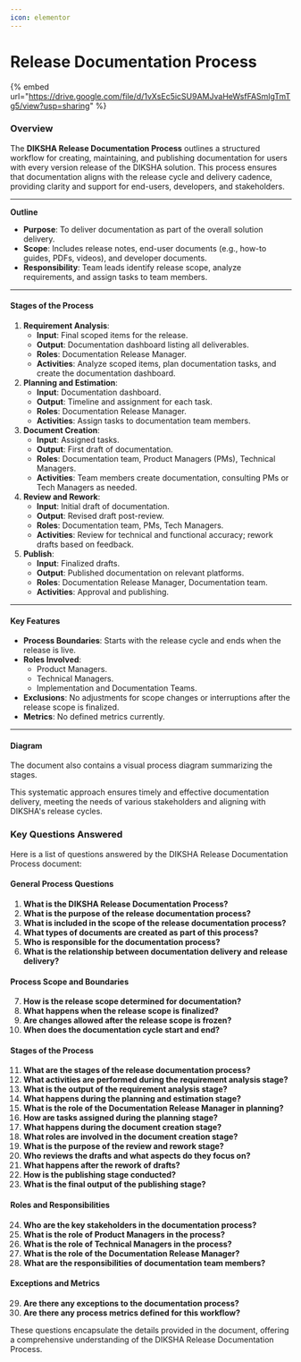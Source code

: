 ```yaml
---
icon: elementor
---
```


# Release Documentation Process

{% embed url="https://drive.google.com/file/d/1vXsEc5icSU9AMJvaHeWsfFASmlgTmTg5/view?usp=sharing" %}

### Overview

The **DIKSHA Release Documentation Process** outlines a structured workflow for creating, maintaining, and publishing documentation for users with every version release of the DIKSHA solution. This process ensures that documentation aligns with the release cycle and delivery cadence, providing clarity and support for end-users, developers, and stakeholders.

***

**Outline**

* **Purpose**: To deliver documentation as part of the overall solution delivery.
* **Scope**: Includes release notes, end-user documents (e.g., how-to guides, PDFs, videos), and developer documents.
* **Responsibility**: Team leads identify release scope, analyze requirements, and assign tasks to team members.

***

#### **Stages of the Process**

1. **Requirement Analysis**:
   * **Input**: Final scoped items for the release.
   * **Output**: Documentation dashboard listing all deliverables.
   * **Roles**: Documentation Release Manager.
   * **Activities**: Analyze scoped items, plan documentation tasks, and create the documentation dashboard.
2. **Planning and Estimation**:
   * **Input**: Documentation dashboard.
   * **Output**: Timeline and assignment for each task.
   * **Roles**: Documentation Release Manager.
   * **Activities**: Assign tasks to documentation team members.
3. **Document Creation**:
   * **Input**: Assigned tasks.
   * **Output**: First draft of documentation.
   * **Roles**: Documentation team, Product Managers (PMs), Technical Managers.
   * **Activities**: Team members create documentation, consulting PMs or Tech Managers as needed.
4. **Review and Rework**:
   * **Input**: Initial draft of documentation.
   * **Output**: Revised draft post-review.
   * **Roles**: Documentation team, PMs, Tech Managers.
   * **Activities**: Review for technical and functional accuracy; rework drafts based on feedback.
5. **Publish**:
   * **Input**: Finalized drafts.
   * **Output**: Published documentation on relevant platforms.
   * **Roles**: Documentation Release Manager, Documentation team.
   * **Activities**: Approval and publishing.

***

#### **Key Features**

* **Process Boundaries**: Starts with the release cycle and ends when the release is live.
* **Roles Involved**:
  * Product Managers.
  * Technical Managers.
  * Implementation and Documentation Teams.
* **Exclusions**: No adjustments for scope changes or interruptions after the release scope is finalized.
* **Metrics**: No defined metrics currently.

***

#### Diagram

The document also contains a visual process diagram summarizing the stages.

This systematic approach ensures timely and effective documentation delivery, meeting the needs of various stakeholders and aligning with DIKSHA's release cycles.

### Key Questions Answered

Here is a list of questions answered by the DIKSHA Release Documentation Process document:

#### General Process Questions

1. **What is the DIKSHA Release Documentation Process?**
2. **What is the purpose of the release documentation process?**
3. **What is included in the scope of the release documentation process?**
4. **What types of documents are created as part of this process?**
5. **Who is responsible for the documentation process?**
6. **What is the relationship between documentation delivery and release delivery?**

#### Process Scope and Boundaries

7. **How is the release scope determined for documentation?**
8. **What happens when the release scope is finalized?**
9. **Are changes allowed after the release scope is frozen?**
10. **When does the documentation cycle start and end?**

#### Stages of the Process

11. **What are the stages of the release documentation process?**
12. **What activities are performed during the requirement analysis stage?**
13. **What is the output of the requirement analysis stage?**
14. **What happens during the planning and estimation stage?**
15. **What is the role of the Documentation Release Manager in planning?**
16. **How are tasks assigned during the planning stage?**
17. **What happens during the document creation stage?**
18. **What roles are involved in the document creation stage?**
19. **What is the purpose of the review and rework stage?**
20. **Who reviews the drafts and what aspects do they focus on?**
21. **What happens after the rework of drafts?**
22. **How is the publishing stage conducted?**
23. **What is the final output of the publishing stage?**

#### Roles and Responsibilities

24. **Who are the key stakeholders in the documentation process?**
25. **What is the role of Product Managers in the process?**
26. **What is the role of Technical Managers in the process?**
27. **What is the role of the Documentation Release Manager?**
28. **What are the responsibilities of documentation team members?**

#### Exceptions and Metrics

29. **Are there any exceptions to the documentation process?**
30. **Are there any process metrics defined for this workflow?**

These questions encapsulate the details provided in the document, offering a comprehensive understanding of the DIKSHA Release Documentation Process.
